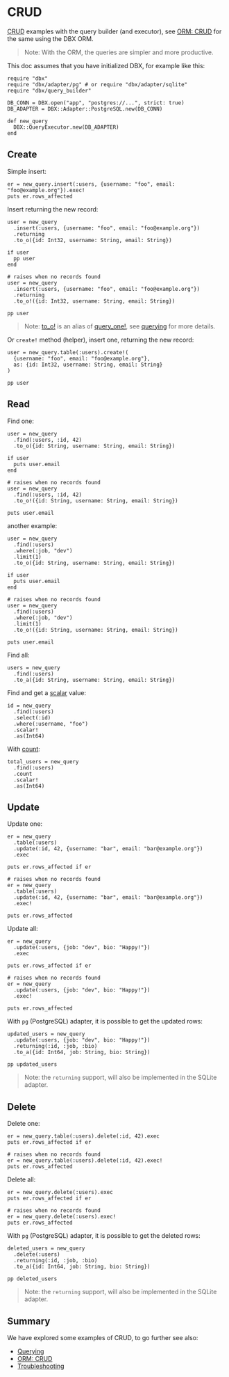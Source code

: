 # CRUD

<abbr title="Create Read Update Delete">CRUD</abbr> examples with the query builder (and executor),
see [ORM: CRUD](/guide/orm/crud.md) for the same using the DBX ORM.

> Note: With the ORM, the queries are simpler and more productive.

This doc assumes that you have initialized DBX, for example like this:

```crystal
require "dbx"
require "dbx/adapter/pg" # or require "dbx/adapter/sqlite"
require "dbx/query_builder"

DB_CONN = DBX.open("app", "postgres://...", strict: true)
DB_ADAPTER = DBX::Adapter::PostgreSQL.new(DB_CONN)

def new_query
  DBX::QueryExecutor.new(DB_ADAPTER)
end
```

## Create

Simple insert:

```crystal
er = new_query.insert(:users, {username: "foo", email: "foo@example.org"}).exec!
puts er.rows_affected
```

Insert returning the new record:

```crystal
user = new_query
  .insert(:users, {username: "foo", email: "foo@example.org"})
  .returning
  .to_o({id: Int32, username: String, email: String})

if user
  pp user
end

# raises when no records found
user = new_query
  .insert(:users, {username: "foo", email: "foo@example.org"})
  .returning
  .to_o!({id: Int32, username: String, email: String})

pp user
```

> Note: [to_o!](https://nicolab.github.io/crystal-dbx/DBX/QueryExecutor.html#to_o!(astypes)-instance-method) is an alias of [query_one!](https://nicolab.github.io/crystal-dbx/DBX/QueryExecutor.html#query_one!(astypes)-instance-method), see [querying](/guide/querying.md) for more details.

Or `create!` method (helper), insert one, returning the new record:

```crystal
user = new_query.table(:users).create!(
  {username: "foo", email: "foo@example.org"},
  as: {id: Int32, username: String, email: String}
)

pp user
```

## Read

Find one:

```crystal
user = new_query
  .find(:users, :id, 42)
  .to_o({id: String, username: String, email: String})

if user
  puts user.email
end

# raises when no records found
user = new_query
  .find(:users, :id, 42)
  .to_o!({id: String, username: String, email: String})

puts user.email
```

another example:

```crystal
user = new_query
  .find(:users)
  .where(:job, "dev")
  .limit(1)
  .to_o({id: String, username: String, email: String})

if user
  puts user.email
end

# raises when no records found
user = new_query
  .find(:users)
  .where(:job, "dev")
  .limit(1)
  .to_o!({id: String, username: String, email: String})

puts user.email
```

Find all:

```crystal
users = new_query
  .find(:users)
  .to_a({id: String, username: String, email: String})
```

Find and get a [scalar](https://nicolab.github.io/crystal-dbx/DBX/QueryExecutor.html#scalar-instance-method) value:

```crystal
id = new_query
  .find(:users)
  .select(:id)
  .where(:username, "foo")
  .scalar!
  .as(Int64)
```

With [count](https://nicolab.github.io/crystal-dbx/DBX/QueryBuilder.html#count(field:FieldType,name=nil):QueryBuilder-instance-method):

```crystal
total_users = new_query
  .find(:users)
  .count
  .scalar!
  .as(Int64)
```

## Update

Update one:

```crystal
er = new_query
  .table(:users)
  .update(:id, 42, {username: "bar", email: "bar@example.org"})
  .exec

puts er.rows_affected if er

# raises when no records found
er = new_query
  .table(:users)
  .update(:id, 42, {username: "bar", email: "bar@example.org"})
  .exec!

puts er.rows_affected
```

Update all:

```crystal
er = new_query
  .update(:users, {job: "dev", bio: "Happy!"})
  .exec

puts er.rows_affected if er

# raises when no records found
er = new_query
  .update(:users, {job: "dev", bio: "Happy!"})
  .exec!

puts er.rows_affected
```

With `pg` (PostgreSQL) adapter, it is possible to get the updated rows:

```crystal
updated_users = new_query
  .update(:users, {job: "dev", bio: "Happy!"})
  .returning(:id, :job, :bio)
  .to_a({id: Int64, job: String, bio: String})

pp updated_users
```

> Note: the `returning` support, will also be implemented in the SQLite adapter.

## Delete

Delete one:

```crystal
er = new_query.table(:users).delete(:id, 42).exec
puts er.rows_affected if er

# raises when no records found
er = new_query.table(:users).delete(:id, 42).exec!
puts er.rows_affected
```

Delete all:

```crystal
er = new_query.delete(:users).exec
puts er.rows_affected if er

# raises when no records found
er = new_query.delete(:users).exec!
puts er.rows_affected
```

With `pg` (PostgreSQL) adapter, it is possible to get the deleted rows:

```crystal
deleted_users = new_query
  .delete(:users)
  .returning(:id, :job, :bio)
  .to_a({id: Int64, job: String, bio: String})

pp deleted_users
```

> Note: the `returning` support, will also be implemented in the SQLite adapter.

## Summary

We have explored some examples of CRUD, to go further see also:

* [Querying](/guide/querying.md)
* [ORM: CRUD](/guide/orm/crud.md)
* [Troubleshooting](/guide/troubleshooting.md)